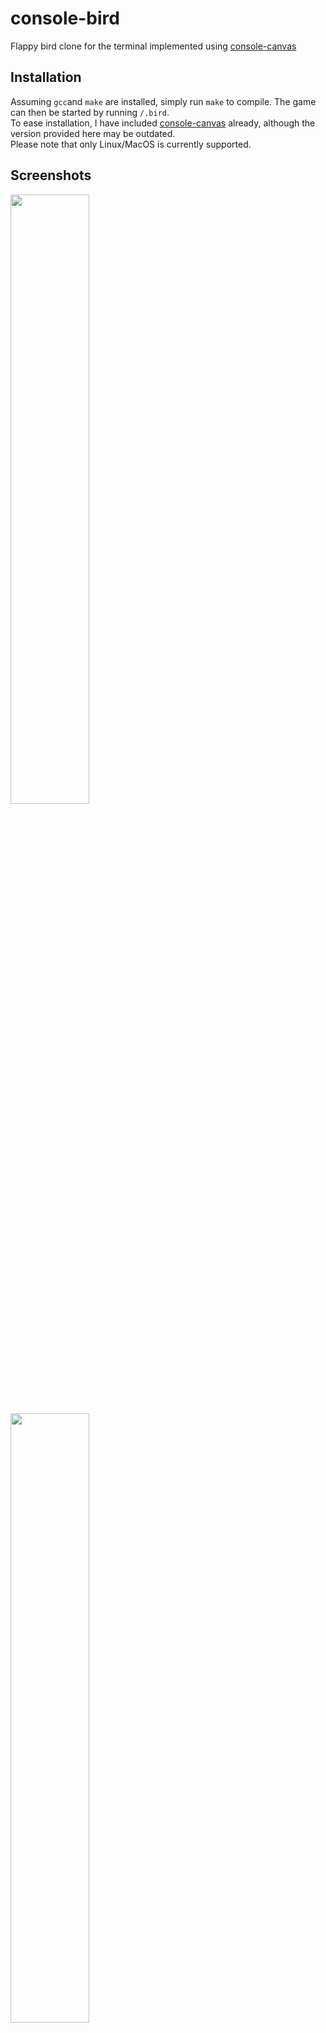 # console-bird
Flappy bird clone for the terminal implemented using [console-canvas](https://github.com/jonathanplsmith/console-canvas)

Installation
--
Assuming `gcc`and `make` are installed, simply run `make` to compile.
The game can then be started by running `/.bird`. \
To ease installation, I have included [console-canvas](https://github.com/jonathanplsmith/console-canvas) already, 
although the version provided here may be outdated. \
Please note that only Linux/MacOS is currently supported.

Screenshots
--
<img src=https://user-images.githubusercontent.com/92918075/221429153-38eecc3c-a201-455b-beb5-64d3cad58170.png width=50%>
<img src=https://user-images.githubusercontent.com/92918075/221429406-57670110-28d8-447c-850d-232791210f4d.png width=50%>

